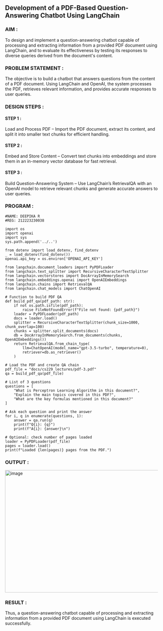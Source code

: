 ## Development of a PDF-Based Question-Answering Chatbot Using LangChain

### AIM :
To design and implement a question-answering chatbot capable of processing and extracting information from a provided PDF document using LangChain, and to evaluate its effectiveness by testing its responses to diverse queries derived from the document's content.

### PROBLEM STATEMENT :
The objective is to build a chatbot that answers questions from the content of a PDF document. Using LangChain and OpenAI, the system processes the PDF, retrieves relevant information, and provides accurate responses to user queries.

### DESIGN STEPS :
#### STEP 1 :
Load and Process PDF – Import the PDF document, extract its content, and split it into smaller text chunks for efficient handling.
#### STEP 2 :
Embed and Store Content – Convert text chunks into embeddings and store them in an in-memory vector database for fast retrieval.
#### STEP 3 :
Build Question-Answering System – Use LangChain’s RetrievalQA with an OpenAI model to retrieve relevant chunks and generate accurate answers to user queries.

### PROGRAM :
```
#NAME: DEEPIKA R
#REG: 212223230038

import os
import openai
import sys
sys.path.append('../..')

from dotenv import load_dotenv, find_dotenv
_ = load_dotenv(find_dotenv())
openai.api_key = os.environ['OPENAI_API_KEY']

from langchain.document_loaders import PyPDFLoader
from langchain.text_splitter import RecursiveCharacterTextSplitter
from langchain.vectorstores import DocArrayInMemorySearch
from langchain.embeddings.openai import OpenAIEmbeddings
from langchain.chains import RetrievalQA
from langchain.chat_models import ChatOpenAI

# Function to build PDF QA
def build_pdf_qa(pdf_path: str):
    if not os.path.isfile(pdf_path):
        raise FileNotFoundError(f"File not found: {pdf_path}")
    loader = PyPDFLoader(pdf_path)
    docs = loader.load()
    splitter = RecursiveCharacterTextSplitter(chunk_size=1000, chunk_overlap=100)
    chunks = splitter.split_documents(docs)
    db = DocArrayInMemorySearch.from_documents(chunks, OpenAIEmbeddings())
    return RetrievalQA.from_chain_type(
        llm=ChatOpenAI(model_name="gpt-3.5-turbo", temperature=0),
        retriever=db.as_retriever()
    )

# Load the PDF and create QA chain
pdf_file = "docs/cs229_lectures/pdf-3.pdf"
qa = build_pdf_qa(pdf_file)

# List of 3 questions
questions = [
    "What is Perceptron Learning Algorithm in this document?",
    "Explain the main topics covered in this PDF?",
    "What are the key formulas mentioned in this document?"
]

# Ask each question and print the answer
for i, q in enumerate(questions, 1):
    answer = qa.run(q)
    print(f"Q{i}: {q}")
    print(f"A{i}: {answer}\n")

# Optional: check number of pages loaded
loader = PyPDFLoader(pdf_file)
pages = loader.load()
print(f"Loaded {len(pages)} pages from the PDF.")

```
### OUTPUT :
<img width="1290" height="403" alt="image" src="https://github.com/user-attachments/assets/202b9d73-7deb-4f92-bb0f-38170c383756" />

### RESULT :
Thus, a question-answering chatbot capable of processing and extracting information from a provided PDF document using LangChain is executed successfully.
